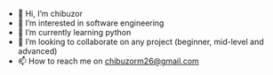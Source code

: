 - 👋 Hi, I’m chibuzor
- 👀 I’m interested in software engineering
- 🌱 I’m currently learning python
- 💞️ I’m looking to collaborate on any project (beginner, mid-level and advanced)
- 📫 How to reach me on chibuzorm26@gmail.com

<!---
thechibuzor1/thechibuzor1 is a ✨ special ✨ repository because its `README.md` (this file) appears on your GitHub profile.
You can click the Preview link to take a look at your changes.
--->
